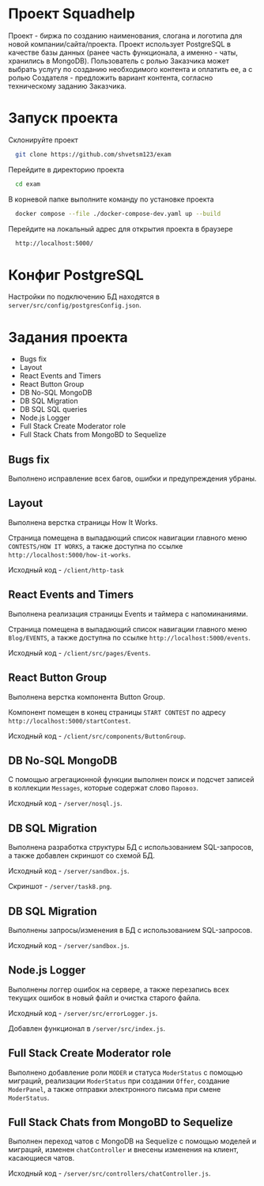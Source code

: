
# Проект Squadhelp

Проект - биржа по созданию наименования, слогана и логотипа для новой компании/сайта/проекта. Проект использует PostgreSQL в качестве базы данных (ранее часть функционала, а именно - чаты, хранились в MongoDB). Пользователь с ролью Заказчика может выбрать услугу по созданию необходимого контента и оплатить ее, а с ролью Создателя - предложить вариант контента, согласно техническому заданию Заказчика.


# Запуск проекта

Склонируйте проект

```bash
  git clone https://github.com/shvetsm123/exam
```

Перейдите в директорию проекта

```bash
  cd exam
```

В корневой папке выполните команду по установке проекта

```bash
  docker compose --file ./docker-compose-dev.yaml up --build
```

Перейдите на локальный адрес для открытия проекта в браузере 

```bash
  http://localhost:5000/
```
# Конфиг PostgreSQL

Настройки по подключению БД находятся в `server/src/config/postgresConfig.json`.



# Задания проекта

- Bugs fix
- Layout
- React Events and Timers
- React Button Group
- DB No-SQL MongoDB
- DB SQL Migration
- DB SQL SQL queries
- Node.js Logger
- Full Stack Create Moderator role
- Full Stack Chats from MongoBD to Sequelize

## Bugs fix

Выполнено исправление всех багов, ошибки и предупреждения убраны.

## Layout

Выполнена верстка страницы How It Works. 

Страница помещена в выпадающий список навигации главного меню `CONTESTS/HOW IT WORKS`, а также доступна по ссылке `http://localhost:5000/how-it-works`.

Исходный код - `/client/http-task`

## React Events and Timers

Выполнена реализация страницы Events и таймера с напоминаниями.

Страница помещена в выпадающий список навигации главного меню `Blog/EVENTS`, а также доступна по ссылке `http://localhost:5000/events`.

Исходный код - `/client/src/pages/Events`.

## React Button Group

Выполнена верстка компонента Button Group.

Компонент помещен в конец страницы `START CONTEST` по адресу `http://localhost:5000/startContest`.

Исходный код - `/client/src/components/ButtonGroup`.

## DB No-SQL MongoDB

С помощью агрегационной функции выполнен поиск и подсчет записей в коллекции `Messages`, которые содержат слово `Паровоз`.

Исходный код - `/server/nosql.js`.

## DB SQL Migration

Выполнена разработка структуры БД с использованием SQL-запросов, а также добавлен скриншот со схемой БД. 

Исходный код - `/server/sandbox.js`.

Скриншот - `/server/task8.png`.


## DB SQL Migration

Выполнены запросы/изменения в БД с использованием SQL-запросов.

Исходный код - `/server/sandbox.js`.

## Node.js Logger

Выполнены логгер ошибок на сервере, а также перезапись всех текущих ошибок в новый файл и очистка старого файла.

Исходный код - `/server/src/errorLogger.js`.

Добавлен функционал в `/server/src/index.js`.

## Full Stack Create Moderator role

Выполнено добавление роли `MODER` и статуса `ModerStatus` с помощью миграций, реализации `ModerStatus` при создании `Offer`, создание `ModerPanel`, а также отправки электронного письма при смене `ModerStatus`.

## Full Stack Chats from MongoBD to Sequelize

Выполнен переход чатов с MongoDB на Sequelize с помощью моделей и миграций, изменен `chatController` и внесены изменения на клиент, касающиеся чатов.

Исходный код - `/server/src/controllers/chatController.js`.
